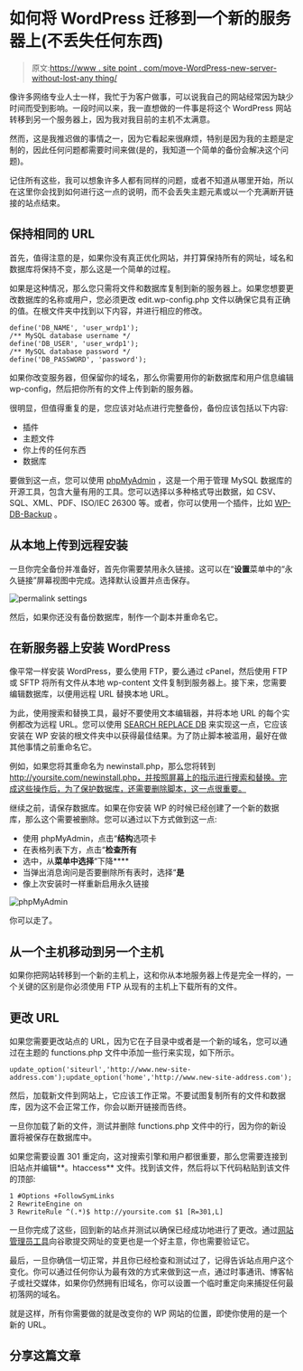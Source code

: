 # 如何将 WordPress 迁移到一个新的服务器上(不丢失任何东西)

> 原文:[https://www . site point . com/move-WordPress-new-server-without-lost-any thing/](https://www.sitepoint.com/move-wordpress-new-server-without-losing-anything/)

像许多网络专业人士一样，我忙于为客户做事，可以说我自己的网站经常因为缺少时间而受到影响。一段时间以来，我一直想做的一件事是将这个 WordPress 网站转移到另一个服务器上，因为我对我目前的主机不太满意。

然而，这是我推迟做的事情之一，因为它看起来很麻烦，特别是因为我的主题是定制的，因此任何问题都需要时间来做(是的，我知道一个简单的备份会解决这个问题)。

记住所有这些，我可以想象许多人都有同样的问题，或者不知道从哪里开始，所以在这里你会找到如何进行这一点的说明，而不会丢失主题元素或以一个充满断开链接的站点结束。

## 保持相同的 URL

首先，值得注意的是，如果你没有真正优化网站，并打算保持所有的网址，域名和数据库将保持不变，那么这是一个简单的过程。

如果是这种情况，那么您只需将文件和数据库复制到新的服务器上。如果您想要更改数据库的名称或用户，您必须更改 edit.wp-config.php 文件以确保它具有正确的值。在根文件夹中找到以下内容，并进行相应的修改。

```
define('DB_NAME', 'user_wrdp1');
/** MySQL database username */
define('DB_USER', 'user_wrdp1');
/** MySQL database password */
define('DB_PASSWORD', 'password');
```

如果你改变服务器，但保留你的域名，那么你需要用你的新数据库和用户信息编辑 wp-config，然后把你所有的文件上传到新的服务器。

很明显，但值得重复的是，您应该对站点进行完整备份，备份应该包括以下内容:

*   插件
*   主题文件
*   你上传的任何东西
*   数据库

要做到这一点，您可以使用 [phpMyAdmin](http://sourceforge.net/projects/phpmyadmin/files/phpMyAdmin/4.0.8/phpMyAdmin-4.0.8-all-languages.zip/download#!md5!ffb755f553309b337ad799f316014388) ，这是一个用于管理 MySQL 数据库的开源工具，包含大量有用的工具。您可以选择以多种格式导出数据，如 CSV、SQL、XML、PDF、ISO/IEC 26300 等。或者，你可以使用一个插件，比如 [WP-DB-Backup](http://wordpress.org/plugins/wp-db-backup/) 。

## 从本地上传到远程安装

一旦你完全备份并准备好，首先你需要禁用永久链接。这可以在“**设置**菜单中的“永久链接”屏幕视图中完成。选择默认设置并点击保存。

![permalink settings](../Images/5c99a740830a03265981bdfc5784f709.png)

然后，如果你还没有备份数据库，制作一个副本并重命名它。

## 在新服务器上安装 WordPress

像平常一样安装 WordPress，要么使用 FTP，要么通过 cPanel，然后使用 FTP 或 SFTP 将所有文件从本地 wp-content 文件复制到服务器上。接下来，您需要编辑数据库，以便用远程 URL 替换本地 URL。

为此，使用搜索和替换工具，最好不要使用文本编辑器，并将本地 URL 的每个实例都改为远程 URL。您可以使用 [SEARCH REPLACE DB](http://interconnectit.com/products/search-and-replace-for-wordpress-databases/) 来实现这一点，它应该安装在 WP 安装的根文件夹中以获得最佳结果。为了防止脚本被滥用，最好在做其他事情之前重命名它。

例如，如果您将其重命名为 newinstall.php，那么您将转到 http://yoursite.com/newinstall.php，并按照屏幕上的指示进行搜索和替换。完成这些操作后，为了保护数据库，还需要删除脚本，这一点很重要。

继续之前，请保存数据库。如果在你安装 WP 的时候已经创建了一个新的数据库，那么这个需要被删除。您可以通过以下方式做到这一点:

*   使用 phpMyAdmin，点击“**结构**选项卡
*   在表格列表下方，点击“**检查所有**
*   选中，从**菜单中选择**“下降****
*   当弹出消息询问是否要删除所有表时，选择“**是**
*   像上次安装时一样重新启用永久链接

![phpMyAdmin](../Images/925176718458dd831d6a170a78e127aa.png)

你可以走了。

## 从一个主机移动到另一个主机

如果你把网站转移到一个新的主机上，这和你从本地服务器上传是完全一样的，一个关键的区别是你必须使用 FTP 从现有的主机上下载所有的文件。

## 更改 URL

如果您需要更改站点的 URL，因为它在子目录中或者是一个新的域名，您可以通过在主题的 functions.php 文件中添加一些行来实现，如下所示。

```
update_option('siteurl','http://www.new-site-address.com');update_option('home','http://www.new-site-address.com');
```

然后，加载新文件到网站上，它应该工作正常。不要试图复制所有的文件和数据库，因为这不会正常工作，你会以断开链接而告终。

一旦你加载了新的文件，测试并删除 functions.php 文件中的行，因为你的新设置将被保存在数据库中。

如果您需要设置 301 重定向，这对搜索引擎和用户都很重要，那么您需要连接到旧站点并编辑**。htaccess** 文件。找到该文件，然后将以下代码粘贴到该文件的顶部:

```
1 #Options +FollowSymLinks
2 RewriteEngine on
3 RewriteRule ^(.*)$ http://yoursite.com $1 [R=301,L]
```

一旦你完成了这些，回到新的站点并测试以确保已经成功地进行了更改。通过[网站管理员工具](http://www.google.com/webmasters/)向谷歌提交网址的变更也是一个好主意，你也需要验证它。

最后，一旦你确信一切正常，并且你已经检查和测试过了，记得告诉站点用户这个变化。你可以通过任何你认为最有效的方式来做到这一点，通过时事通讯、博客帖子或社交媒体，如果你仍然拥有旧域名，你可以设置一个临时重定向来捕捉任何最初落网的域名。

就是这样，所有你需要做的就是改变你的 WP 网站的位置，即使你使用的是一个新的 URL。

## 分享这篇文章
